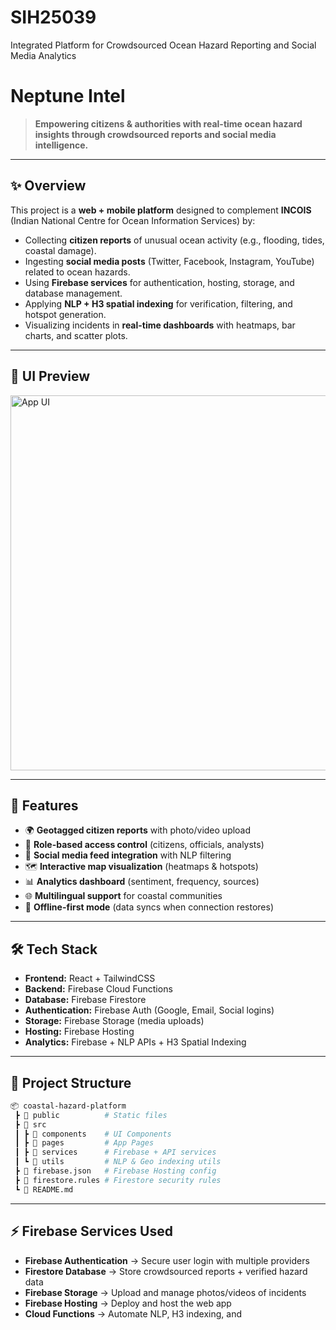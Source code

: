 # SIH25039
Integrated Platform for Crowdsourced Ocean Hazard Reporting and Social Media Analytics

# Neptune Intel

> **Empowering citizens & authorities with real-time ocean hazard insights through crowdsourced reports and social media intelligence.**

---

## ✨ Overview

This project is a **web + mobile platform** designed to complement **INCOIS** (Indian National Centre for Ocean Information Services) by:

* Collecting **citizen reports** of unusual ocean activity (e.g., flooding, tides, coastal damage).
* Ingesting **social media posts** (Twitter, Facebook, Instagram, YouTube) related to ocean hazards.
* Using **Firebase services** for authentication, hosting, storage, and database management.
* Applying **NLP + H3 spatial indexing** for verification, filtering, and hotspot generation.
* Visualizing incidents in **real-time dashboards** with heatmaps, bar charts, and scatter plots.

---

<h2>📸 UI Preview</h2>
<img src="./ui.png" alt="App UI" width="600"/>

---
## 🚀 Features

* 🌍 **Geotagged citizen reports** with photo/video upload
* 🔑 **Role-based access control** (citizens, officials, analysts)
* 📡 **Social media feed integration** with NLP filtering
* 🗺️ **Interactive map visualization** (heatmaps & hotspots)
* 📊 **Analytics dashboard** (sentiment, frequency, sources)
* 🌐 **Multilingual support** for coastal communities
* 📶 **Offline-first mode** (data syncs when connection restores)

---

## 🛠️ Tech Stack

* **Frontend:** React + TailwindCSS
* **Backend:** Firebase Cloud Functions
* **Database:** Firebase Firestore
* **Authentication:** Firebase Auth (Google, Email, Social logins)
* **Storage:** Firebase Storage (media uploads)
* **Hosting:** Firebase Hosting
* **Analytics:** Firebase + NLP APIs + H3 Spatial Indexing

---

## 📂 Project Structure

```bash
📦 coastal-hazard-platform
 ┣ 📂 public          # Static files
 ┣ 📂 src
 ┃ ┣ 📂 components    # UI Components
 ┃ ┣ 📂 pages         # App Pages
 ┃ ┣ 📂 services      # Firebase + API services
 ┃ ┗ 📂 utils         # NLP & Geo indexing utils
 ┣ 📜 firebase.json   # Firebase Hosting config
 ┣ 📜 firestore.rules # Firestore security rules
 ┗ 📜 README.md
```

---

## ⚡ Firebase Services Used

* **Firebase Authentication** → Secure user login with multiple providers
* **Firestore Database** → Store crowdsourced reports + verified hazard data
* **Firebase Storage** → Upload and manage photos/videos of incidents
* **Firebase Hosting** → Deploy and host the web app
* **Cloud Functions** → Automate NLP, H3 indexing, and
